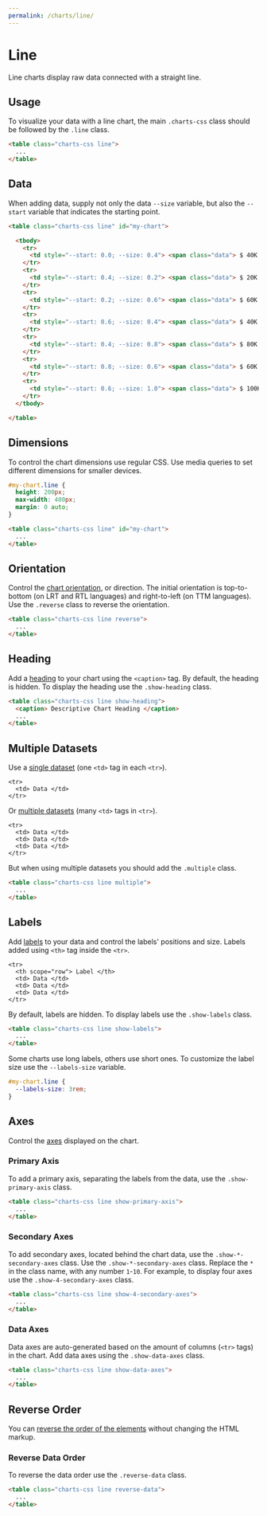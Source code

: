 ```yaml
---
permalink: /charts/line/
---
```


# Line

Line charts display raw data connected with a straight line.

## Usage

To visualize your data with a line chart, the main `.charts-css` class should be followed by the `.line` class.

```html
<table class="charts-css line">
  ...
</table>
```

## Data

When adding data, supply not only the data `--size` variable, but also the `--start` variable that indicates the starting point.

```html
<table class="charts-css line" id="my-chart">

  <tbody>
    <tr>
      <td style="--start: 0.0; --size: 0.4"> <span class="data"> $ 40K </span> </td>
    </tr>
    <tr>
      <td style="--start: 0.4; --size: 0.2"> <span class="data"> $ 20K </span> </td>
    </tr>
    <tr>
      <td style="--start: 0.2; --size: 0.6"> <span class="data"> $ 60K </span> </td>
    </tr>
    <tr>
      <td style="--start: 0.6; --size: 0.4"> <span class="data"> $ 40K </span> </td>
    </tr>
    <tr>
      <td style="--start: 0.4; --size: 0.8"> <span class="data"> $ 80K </span> </td>
    </tr>
    <tr>
      <td style="--start: 0.8; --size: 0.6"> <span class="data"> $ 60K </span> </td>
    </tr>
    <tr>
      <td style="--start: 0.6; --size: 1.0"> <span class="data"> $ 100K </span> </td>
    </tr>
  </tbody>

</table>
```

<code-example code-example-id="line-example-1">
<template v-slot:css-code>
#line-example-1 {
  height: 200px;
  max-width: 400px;
  margin: 0 auto;
  background-color: #f6f6f6;
}
</template>
<template v-slot:html-code>
<table class="charts-css line hide-data" id="line-example-1">

  <caption> Line Example #1 </caption>

  <tbody>
    <tr>
      <td style="--start: 0.0; --size: 0.4"> <span class="data"> $ 40K </span> </td>
    </tr>
    <tr>
      <td style="--start: 0.4; --size: 0.2"> <span class="data"> $ 20K </span> </td>
    </tr>
    <tr>
      <td style="--start: 0.2; --size: 0.6"> <span class="data"> $ 60K </span> </td>
    </tr>
    <tr>
      <td style="--start: 0.6; --size: 0.4"> <span class="data"> $ 40K </span> </td>
    </tr>
    <tr>
      <td style="--start: 0.4; --size: 0.8"> <span class="data"> $ 80K </span> </td>
    </tr>
    <tr>
      <td style="--start: 0.8; --size: 0.6"> <span class="data"> $ 60K </span> </td>
    </tr>
    <tr>
      <td style="--start: 0.6; --size: 1.0"> <span class="data"> $ 100K </span> </td>
    </tr>
  </tbody>

</table>
</template>
</code-example>

## Dimensions

To control the chart dimensions use regular CSS. Use media queries to set different dimensions for smaller devices.

```css
#my-chart.line {
  height: 200px;
  max-width: 400px;
  margin: 0 auto;
}
```

```html
<table class="charts-css line" id="my-chart">
  ...
</table>
```

<code-example code-example-id="line-example-2">
<template v-slot:css-code>
#line-example-2 {
  height: 200px;
  max-width: 400px;
  margin: 0 auto;
  background-color: #f6f6f6;
}
</template>
<template v-slot:html-code>
<table class="charts-css line" id="line-example-2">

  <caption> Line Example #2 </caption>

  <tbody>
    <tr>
      <td style="--start: 0.0; --size: 0.4"> </td>
    </tr>
    <tr>
      <td style="--start: 0.4; --size: 0.2"> </td>
    </tr>
    <tr>
      <td style="--start: 0.2; --size: 0.6"> </td>
    </tr>
    <tr>
      <td style="--start: 0.6; --size: 0.4"> </td>
    </tr>
    <tr>
      <td style="--start: 0.4; --size: 0.8"> </td>
    </tr>
    <tr>
      <td style="--start: 0.8; --size: 0.6"> </td>
    </tr>
    <tr>
      <td style="--start: 0.6; --size: 1.0"> </td>
    </tr>
  </tbody>

</table>
</template>
</code-example>

## Orientation

Control the [chart orientation](../components/orientation/), or direction. The initial orientation is top-to-bottom (on LRT and RTL languages) and right-to-left (on TTM languages). Use the `.reverse` class to reverse the orientation.

```html
<table class="charts-css line reverse">
  ...
</table>
```

<code-example code-example-id="line-example-3">
<template v-slot:css-code>
#line-example-3 {
  height: 200px;
  max-width: 400px;
  margin: 0 auto;
  background-color: #f6f6f6;
}
</template>
<template v-slot:html-code>
<table class="charts-css line reverse" id="line-example-3">

  <caption> Line Example #3 </caption>

  <tbody>
    <tr>
      <td style="--start: 0.0; --size: 0.4"> </td>
    </tr>
    <tr>
      <td style="--start: 0.4; --size: 0.2"> </td>
    </tr>
    <tr>
      <td style="--start: 0.2; --size: 0.6"> </td>
    </tr>
    <tr>
      <td style="--start: 0.6; --size: 0.4"> </td>
    </tr>
    <tr>
      <td style="--start: 0.4; --size: 0.8"> </td>
    </tr>
    <tr>
      <td style="--start: 0.8; --size: 0.6"> </td>
    </tr>
    <tr>
      <td style="--start: 0.6; --size: 1.0"> </td>
    </tr>
  </tbody>

</table>
</template>
</code-example>

## Heading

Add a [heading](../components/heading/) to your chart using the `<caption>` tag. By default, the heading is hidden. To display the heading use the `.show-heading` class.

```html
<table class="charts-css line show-heading">
  <caption> Descriptive Chart Heading </caption>
  ...
</table>
```

<code-example code-example-id="line-example-4">
<template v-slot:css-code>
#line-example-4 {
  height: 200px;
  max-width: 400px;
  margin: 0 auto;
  background-color: #f6f6f6;
}
</template>
<template v-slot:html-code>
<table class="charts-css line show-heading" id="line-example-4">

  <caption> Descriptive Chart Heading </caption>

  <tbody>
    <tr>
      <td style="--start: 0.0; --size: 0.4"> </td>
    </tr>
    <tr>
      <td style="--start: 0.4; --size: 0.2"> </td>
    </tr>
    <tr>
      <td style="--start: 0.2; --size: 0.6"> </td>
    </tr>
    <tr>
      <td style="--start: 0.6; --size: 0.4"> </td>
    </tr>
    <tr>
      <td style="--start: 0.4; --size: 0.8"> </td>
    </tr>
    <tr>
      <td style="--start: 0.8; --size: 0.6"> </td>
    </tr>
    <tr>
      <td style="--start: 0.6; --size: 1.0"> </td>
    </tr>
  </tbody>

</table>
</template>
</code-example>

## Multiple Datasets

Use a [single dataset](../components/data/) (one `<td>` tag in each `<tr>`).

```html{2}
<tr>
  <td> Data </td>
</tr>
```

Or [multiple datasets](../components/datasets/) (many `<td>` tags in `<tr>`).

```html{2-4}
<tr>
  <td> Data </td>
  <td> Data </td>
  <td> Data </td>
</tr>
```

But when using multiple datasets you should add the `.multiple` class.

```html
<table class="charts-css line multiple">
  ...
</table>
```

<code-example code-example-id="line-example-5">
<template v-slot:css-code>
#line-example-5 {
  height: 200px;
  max-width: 400px;
  margin: 0 auto;
  background-color: #f6f6f6;
}
</template>
<template v-slot:html-code>
<table class="charts-css line multiple hide-data" id="line-example-5">

  <caption> Line Example #5 </caption>

  <tbody>
    <tr>
      <td style="--start: 0.1; --size: 0.3;"> <span class="data"> 30 </span> </td>
      <td style="--start: 0.6; --size: 0.4;"> <span class="data"> 40 </span> </td>
      <td style="--start: 0.8; --size: 0.7;"> <span class="data"> 70 </span> </td>
      <td style="--start: 0.7; --size: 0.9;"> <span class="data"> 100 </span> </td>
    </tr>
    <tr>
      <td style="--start: 0.3; --size: 0.1;"> <span class="data"> 10 </span> </td>
      <td style="--start: 0.4; --size: 0.6;"> <span class="data"> 60 </span> </td>
      <td style="--start: 0.7; --size: 0.9;"> <span class="data"> 90 </span> </td>
      <td style="--start: 0.9; --size: 0.7;"> <span class="data"> 70 </span> </td>
    </tr>
    <tr>
      <td style="--start: 0.1; --size: 0.3;"> <span class="data"> 30 </span> </td>
      <td style="--start: 0.6; --size: 0.4;"> <span class="data"> 40 </span> </td>
      <td style="--start: 0.9; --size: 0.8;"> <span class="data"> 80 </span> </td>
      <td style="--start: 0.7; --size: 0.9;"> <span class="data"> 90 </span> </td>
    </tr>
    <tr>
      <td style="--start: 0.3; --size: 0.1;"> <span class="data"> 10 </span> </td>
      <td style="--start: 0.4; --size: 0.6;"> <span class="data"> 60 </span> </td>
      <td style="--start: 0.8; --size: 0.8;"> <span class="data"> 80 </span> </td>
      <td style="--start: 0.9; --size: 0.9;"> <span class="data"> 90 </span> </td>
    </tr>
    <tr>
      <td style="--start: 0.1; --size: 0.3;"> <span class="data"> 30 </span> </td>
      <td style="--start: 0.6; --size: 0.4;"> <span class="data"> 40 </span> </td>
      <td style="--start: 0.8; --size: 1.0;"> <span class="data"> 100 </span> </td>
      <td style="--start: 0.9; --size: 0.7;"> <span class="data"> 70 </span> </td>
    </tr>
  </tbody>

</table>
</template>
</code-example>

## Labels

Add [labels](../components/labels/) to your data and control the labels' positions and size. Labels added using `<th>` tag inside the `<tr>`.

```html{2}
<tr>
  <th scope="row"> Label </th>
  <td> Data </td>
  <td> Data </td>
  <td> Data </td>
</tr>
```

By default, labels are hidden. To display labels use the `.show-labels` class.

```html
<table class="charts-css line show-labels">
  ...
</table>
```

<v-row>

<code-example code-example-id="line-example-6">
<template v-slot:css-code>
#line-example-6 {
  height: 200px;
  max-width: 400px;
  margin: 0 auto;
  background-color: #f6f6f6;
}
</template>
<template v-slot:html-code>
<table class="charts-css line multiple hide-data show-labels" id="line-example-6">

  <caption> Line Example #6 </caption>

  <thead>
    <tr>
      <th scope="col"> Year </th>
      <th scope="col"> Progress 1 </th>
      <th scope="col"> Progress 2 </th>
      <th scope="col"> Progress 3 </th>
    </tr>
  </thead>

  <tbody>
    <tr>
      <th scope="row"> 2000 </th>
      <td style="--start: 0.1; --size: 0.5;"> <span class="data"> 50 </span> </td>
      <td style="--start: 0.0; --size: 0.2;"> <span class="data"> 20 </span> </td>
      <td style="--start: 0.2; --size: 0.4;"> <span class="data"> 40 </span> </td>
    </tr>
    <tr>
      <th scope="row"> 2010 </th>
      <td style="--start: 0.5; --size: 0.8;"> <span class="data"> 80 </span> </td>
      <td style="--start: 0.2; --size: 0.5;"> <span class="data"> 50 </span> </td>
      <td style="--start: 0.4; --size: 0.1;"> <span class="data"> 10 </span> </td>
    </tr>
    <tr>
      <th scope="row"> 2020 </th>
      <td style="--start: 0.8; --size: 0.4;"> <span class="data"> 40 </span> </td>
      <td style="--start: 0.5; --size: 0.3;"> <span class="data"> 30 </span> </td>
      <td style="--start: 0.1; --size: 0.2;"> <span class="data"> 20 </span> </td>
    </tr>
  </tbody>

</table>
</template>
</code-example>

<code-example code-example-id="line-example-7">
<template v-slot:css-code>
#line-example-7 {
  height: 200px;
  max-width: 400px;
  margin: 0 auto;
  background-color: #f6f6f6;
}
</template>
<template v-slot:html-code>
<table class="charts-css line multiple hide-data show-labels reverse" id="line-example-7">

  <caption> Line Example #7 </caption>

  <thead>
    <tr>
      <th scope="col"> Year </th>
      <th scope="col"> Progress 1 </th>
      <th scope="col"> Progress 2 </th>
      <th scope="col"> Progress 3 </th>
    </tr>
  </thead>

  <tbody>
    <tr>
      <th scope="row"> 2000 </th>
      <td style="--start: 0.1; --size: 0.5;"> <span class="data"> 50 </span> </td>
      <td style="--start: 0.0; --size: 0.2;"> <span class="data"> 20 </span> </td>
      <td style="--start: 0.2; --size: 0.4;"> <span class="data"> 40 </span> </td>
    </tr>
    <tr>
      <th scope="row"> 2010 </th>
      <td style="--start: 0.5; --size: 0.8;"> <span class="data"> 80 </span> </td>
      <td style="--start: 0.2; --size: 0.5;"> <span class="data"> 50 </span> </td>
      <td style="--start: 0.4; --size: 0.1;"> <span class="data"> 10 </span> </td>
    </tr>
    <tr>
      <th scope="row"> 2020 </th>
      <td style="--start: 0.8; --size: 0.4;"> <span class="data"> 40 </span> </td>
      <td style="--start: 0.5; --size: 0.3;"> <span class="data"> 30 </span> </td>
      <td style="--start: 0.1; --size: 0.2;"> <span class="data"> 20 </span> </td>
    </tr>
  </tbody>

</table>
</template>
</code-example>

</v-row>

Some charts use long labels, others use short ones. To customize the label size use the `--labels-size` variable.

```css
#my-chart.line {
  --labels-size: 3rem;
}
```

<v-row>

<code-example code-example-id="line-example-8">
<template v-slot:css-code>
#line-example-8 {
  height: 200px;
  max-width: 400px;
  margin: 0 auto;
  background-color: #f6f6f6;
  --labels-size: 3rem;
}
</template>
<template v-slot:html-code>
<table class="charts-css line multiple hide-data show-labels" id="line-example-8">

  <caption> Line Example #8 </caption>

  <thead>
    <tr>
      <th scope="col"> Year </th>
      <th scope="col"> Progress 1 </th>
      <th scope="col"> Progress 2 </th>
      <th scope="col"> Progress 3 </th>
    </tr>
  </thead>

  <tbody>
    <tr>
      <th scope="row"> 2000 </th>
      <td style="--start: 0.1; --size: 0.5;"> <span class="data"> 50 </span> </td>
      <td style="--start: 0.0; --size: 0.2;"> <span class="data"> 20 </span> </td>
      <td style="--start: 0.2; --size: 0.4;"> <span class="data"> 40 </span> </td>
    </tr>
    <tr>
      <th scope="row"> 2010 </th>
      <td style="--start: 0.5; --size: 0.8;"> <span class="data"> 80 </span> </td>
      <td style="--start: 0.2; --size: 0.5;"> <span class="data"> 50 </span> </td>
      <td style="--start: 0.4; --size: 0.1;"> <span class="data"> 10 </span> </td>
    </tr>
    <tr>
      <th scope="row"> 2020 </th>
      <td style="--start: 0.8; --size: 0.4;"> <span class="data"> 40 </span> </td>
      <td style="--start: 0.5; --size: 0.3;"> <span class="data"> 30 </span> </td>
      <td style="--start: 0.1; --size: 0.2;"> <span class="data"> 20 </span> </td>
    </tr>
  </tbody>

</table>
</template>
</code-example>

<code-example code-example-id="line-example-9">
<template v-slot:css-code>
#line-example-9 {
  height: 200px;
  max-width: 400px;
  margin: 0 auto;
  background-color: #f6f6f6;
  --labels-size: 3rem;
}
</template>
<template v-slot:html-code>
<table class="charts-css line multiple hide-data show-labels reverse" id="line-example-9">

  <caption> Line Example #9 </caption>

  <thead>
    <tr>
      <th scope="col"> Year </th>
      <th scope="col"> Progress 1 </th>
      <th scope="col"> Progress 2 </th>
      <th scope="col"> Progress 3 </th>
    </tr>
  </thead>

  <tbody>
    <tr>
      <th scope="row"> 2000 </th>
      <td style="--start: 0.1; --size: 0.5;"> <span class="data"> 50 </span> </td>
      <td style="--start: 0.0; --size: 0.2;"> <span class="data"> 20 </span> </td>
      <td style="--start: 0.2; --size: 0.4;"> <span class="data"> 40 </span> </td>
    </tr>
    <tr>
      <th scope="row"> 2010 </th>
      <td style="--start: 0.5; --size: 0.8;"> <span class="data"> 80 </span> </td>
      <td style="--start: 0.2; --size: 0.5;"> <span class="data"> 50 </span> </td>
      <td style="--start: 0.4; --size: 0.1;"> <span class="data"> 10 </span> </td>
    </tr>
    <tr>
      <th scope="row"> 2020 </th>
      <td style="--start: 0.8; --size: 0.4;"> <span class="data"> 40 </span> </td>
      <td style="--start: 0.5; --size: 0.3;"> <span class="data"> 30 </span> </td>
      <td style="--start: 0.1; --size: 0.2;"> <span class="data"> 20 </span> </td>
    </tr>
  </tbody>

</table>
</template>
</code-example>

</v-row>

## Axes

Control the [axes](../components/axes/) displayed on the chart.

### Primary Axis

To add a primary axis, separating the labels from the data, use the `.show-primary-axis` class.

```html
<table class="charts-css line show-primary-axis">
  ...
</table>
```

<v-row>

<code-example code-example-id="line-example-10">
<template v-slot:css-code>
#line-example-10 {
  height: 200px;
  max-width: 400px;
  margin: 0 auto;
  background-color: #f6f6f6;
}
</template>
<template v-slot:html-code>
<table class="charts-css line multiple hide-data show-labels" id="line-example-10">

  <caption> Line Example #10 </caption>

  <thead>
    <tr>
      <th scope="col"> Year </th>
      <th scope="col"> Progress 1 </th>
      <th scope="col"> Progress 2 </th>
      <th scope="col"> Progress 3 </th>
    </tr>
  </thead>

  <tbody>
    <tr>
      <th scope="row"> 2000 </th>
      <td style="--start: 0.1; --size: 0.5;"> <span class="data"> 50 </span> </td>
      <td style="--start: 0.0; --size: 0.2;"> <span class="data"> 20 </span> </td>
      <td style="--start: 0.2; --size: 0.4;"> <span class="data"> 40 </span> </td>
    </tr>
    <tr>
      <th scope="row"> 2010 </th>
      <td style="--start: 0.5; --size: 0.8;"> <span class="data"> 80 </span> </td>
      <td style="--start: 0.2; --size: 0.5;"> <span class="data"> 50 </span> </td>
      <td style="--start: 0.4; --size: 0.1;"> <span class="data"> 10 </span> </td>
    </tr>
    <tr>
      <th scope="row"> 2020 </th>
      <td style="--start: 0.8; --size: 0.4;"> <span class="data"> 40 </span> </td>
      <td style="--start: 0.5; --size: 0.3;"> <span class="data"> 30 </span> </td>
      <td style="--start: 0.1; --size: 0.2;"> <span class="data"> 20 </span> </td>
    </tr>
  </tbody>

</table>
</template>
</code-example>

<code-example code-example-id="line-example-11">
<template v-slot:css-code>
#line-example-11 {
  height: 200px;
  max-width: 400px;
  margin: 0 auto;
  background-color: #f6f6f6;
}
</template>
<template v-slot:html-code>
<table class="charts-css line multiple hide-data show-labels show-primary-axis" id="line-example-11">

  <caption> Line Example #11 </caption>

  <thead>
    <tr>
      <th scope="col"> Year </th>
      <th scope="col"> Progress 1 </th>
      <th scope="col"> Progress 2 </th>
      <th scope="col"> Progress 3 </th>
    </tr>
  </thead>

  <tbody>
    <tr>
      <th scope="row"> 2000 </th>
      <td style="--start: 0.1; --size: 0.5;"> <span class="data"> 50 </span> </td>
      <td style="--start: 0.0; --size: 0.2;"> <span class="data"> 20 </span> </td>
      <td style="--start: 0.2; --size: 0.4;"> <span class="data"> 40 </span> </td>
    </tr>
    <tr>
      <th scope="row"> 2010 </th>
      <td style="--start: 0.5; --size: 0.8;"> <span class="data"> 80 </span> </td>
      <td style="--start: 0.2; --size: 0.5;"> <span class="data"> 50 </span> </td>
      <td style="--start: 0.4; --size: 0.1;"> <span class="data"> 10 </span> </td>
    </tr>
    <tr>
      <th scope="row"> 2020 </th>
      <td style="--start: 0.8; --size: 0.4;"> <span class="data"> 40 </span> </td>
      <td style="--start: 0.5; --size: 0.3;"> <span class="data"> 30 </span> </td>
      <td style="--start: 0.1; --size: 0.2;"> <span class="data"> 20 </span> </td>
    </tr>
  </tbody>

</table>
</template>
</code-example>

</v-row>

### Secondary Axes

To add secondary axes, located behind the chart data, use the `.show-*-secondary-axes` class. Use the `.show-*-secondary-axes` class. Replace the `*` in the class name, with any number `1`-`10`. For example, to display four axes use the `.show-4-secondary-axes` class.

```html
<table class="charts-css line show-4-secondary-axes">
  ...
</table>
```

<v-row>

<code-example code-example-id="line-example-12">
<template v-slot:css-code>
#line-example-12 {
  height: 200px;
  max-width: 400px;
  margin: 0 auto;
  background-color: #f6f6f6;
}
</template>
<template v-slot:html-code>
<table class="charts-css line multiple hide-data show-labels show-primary-axis show-4-secondary-axes" id="line-example-12">

  <caption> Line Example #12 </caption>

  <thead>
    <tr>
      <th scope="col"> Year </th>
      <th scope="col"> Progress 1 </th>
      <th scope="col"> Progress 2 </th>
      <th scope="col"> Progress 3 </th>
    </tr>
  </thead>

  <tbody>
    <tr>
      <th scope="row"> 2000 </th>
      <td style="--start: 0.1; --size: 0.5;"> <span class="data"> 50 </span> </td>
      <td style="--start: 0.0; --size: 0.2;"> <span class="data"> 20 </span> </td>
      <td style="--start: 0.2; --size: 0.4;"> <span class="data"> 40 </span> </td>
    </tr>
    <tr>
      <th scope="row"> 2010 </th>
      <td style="--start: 0.5; --size: 0.8;"> <span class="data"> 80 </span> </td>
      <td style="--start: 0.2; --size: 0.5;"> <span class="data"> 50 </span> </td>
      <td style="--start: 0.4; --size: 0.1;"> <span class="data"> 10 </span> </td>
    </tr>
    <tr>
      <th scope="row"> 2020 </th>
      <td style="--start: 0.8; --size: 0.4;"> <span class="data"> 40 </span> </td>
      <td style="--start: 0.5; --size: 0.3;"> <span class="data"> 30 </span> </td>
      <td style="--start: 0.1; --size: 0.2;"> <span class="data"> 20 </span> </td>
    </tr>
  </tbody>

</table>
</template>
</code-example>

<code-example code-example-id="line-example-13">
<template v-slot:css-code>
#line-example-13 {
  height: 200px;
  max-width: 400px;
  margin: 0 auto;
  background-color: #f6f6f6;
}
</template>
<template v-slot:html-code>
<table class="charts-css line multiple hide-data show-labels show-primary-axis show-10-secondary-axes" id="line-example-13">

  <caption> Line Example #13 </caption>

  <thead>
    <tr>
      <th scope="col"> Year </th>
      <th scope="col"> Progress 1 </th>
      <th scope="col"> Progress 2 </th>
      <th scope="col"> Progress 3 </th>
    </tr>
  </thead>

  <tbody>
    <tr>
      <th scope="row"> 2000 </th>
      <td style="--start: 0.1; --size: 0.5;"> <span class="data"> 50 </span> </td>
      <td style="--start: 0.0; --size: 0.2;"> <span class="data"> 20 </span> </td>
      <td style="--start: 0.2; --size: 0.4;"> <span class="data"> 40 </span> </td>
    </tr>
    <tr>
      <th scope="row"> 2010 </th>
      <td style="--start: 0.5; --size: 0.8;"> <span class="data"> 80 </span> </td>
      <td style="--start: 0.2; --size: 0.5;"> <span class="data"> 50 </span> </td>
      <td style="--start: 0.4; --size: 0.1;"> <span class="data"> 10 </span> </td>
    </tr>
    <tr>
      <th scope="row"> 2020 </th>
      <td style="--start: 0.8; --size: 0.4;"> <span class="data"> 40 </span> </td>
      <td style="--start: 0.5; --size: 0.3;"> <span class="data"> 30 </span> </td>
      <td style="--start: 0.1; --size: 0.2;"> <span class="data"> 20 </span> </td>
    </tr>
  </tbody>

</table>
</template>
</code-example>

</v-row>

### Data Axes

Data axes are auto-generated based on the amount of columns (`<tr>` tags) in the chart. Add data axes using the `.show-data-axes` class.

```html
<table class="charts-css line show-data-axes">
  ...
</table>
```

<v-row>

<code-example code-example-id="line-example-14">
<template v-slot:css-code>
#line-example-14 {
  height: 200px;
  max-width: 400px;
  margin: 0 auto;
  background-color: #f6f6f6;
}
</template>
<template v-slot:html-code>
<table class="charts-css line multiple hide-data show-labels show-primary-axis show-data-axes" id="line-example-14">

  <caption> Line Example #14 </caption>

  <thead>
    <tr>
      <th scope="col"> Year </th>
      <th scope="col"> Progress 1 </th>
      <th scope="col"> Progress 2 </th>
      <th scope="col"> Progress 3 </th>
    </tr>
  </thead>

  <tbody>
    <tr>
      <th scope="row"> 2000 </th>
      <td style="--start: 0.1; --size: 0.5;"> <span class="data"> 50 </span> </td>
      <td style="--start: 0.0; --size: 0.2;"> <span class="data"> 20 </span> </td>
      <td style="--start: 0.2; --size: 0.4;"> <span class="data"> 40 </span> </td>
    </tr>
    <tr>
      <th scope="row"> 2010 </th>
      <td style="--start: 0.5; --size: 0.8;"> <span class="data"> 80 </span> </td>
      <td style="--start: 0.2; --size: 0.5;"> <span class="data"> 50 </span> </td>
      <td style="--start: 0.4; --size: 0.1;"> <span class="data"> 10 </span> </td>
    </tr>
    <tr>
      <th scope="row"> 2020 </th>
      <td style="--start: 0.8; --size: 0.4;"> <span class="data"> 40 </span> </td>
      <td style="--start: 0.5; --size: 0.3;"> <span class="data"> 30 </span> </td>
      <td style="--start: 0.1; --size: 0.2;"> <span class="data"> 20 </span> </td>
    </tr>
  </tbody>

</table>
</template>
</code-example>

<code-example code-example-id="line-example-15">
<template v-slot:css-code>
#line-example-15 {
  height: 200px;
  max-width: 400px;
  margin: 0 auto;
  background-color: #f6f6f6;
}
</template>
<template v-slot:html-code>
<table class="charts-css line multiple hide-data show-labels show-primary-axis show-4-secondary-axes show-data-axes" id="line-example-15">

  <caption> Line Example #15 </caption>

  <thead>
    <tr>
      <th scope="col"> Year </th>
      <th scope="col"> Progress 1 </th>
      <th scope="col"> Progress 2 </th>
      <th scope="col"> Progress 3 </th>
    </tr>
  </thead>

  <tbody>
    <tr>
      <th scope="row"> 2000 </th>
      <td style="--start: 0.1; --size: 0.5;"> <span class="data"> 50 </span> </td>
      <td style="--start: 0.0; --size: 0.2;"> <span class="data"> 20 </span> </td>
      <td style="--start: 0.2; --size: 0.4;"> <span class="data"> 40 </span> </td>
    </tr>
    <tr>
      <th scope="row"> 2010 </th>
      <td style="--start: 0.5; --size: 0.8;"> <span class="data"> 80 </span> </td>
      <td style="--start: 0.2; --size: 0.5;"> <span class="data"> 50 </span> </td>
      <td style="--start: 0.4; --size: 0.1;"> <span class="data"> 10 </span> </td>
    </tr>
    <tr>
      <th scope="row"> 2020 </th>
      <td style="--start: 0.8; --size: 0.4;"> <span class="data"> 40 </span> </td>
      <td style="--start: 0.5; --size: 0.3;"> <span class="data"> 30 </span> </td>
      <td style="--start: 0.1; --size: 0.2;"> <span class="data"> 20 </span> </td>
    </tr>
  </tbody>

</table>
</template>
</code-example>

</v-row>

## Reverse Order

You can [reverse the order of the elements](../components/reverse-order/) without changing the HTML markup.

### Reverse Data Order

To reverse the data order use the `.reverse-data` class.

```html
<table class="charts-css line reverse-data">
  ...
</table>
```

<v-row>

<code-example code-example-id="line-example-16">
<template v-slot:css-code>
#line-example-16 {
  height: 200px;
  max-width: 400px;
  margin: 0 auto;
  background-color: #f6f6f6;
}
</template>
<template v-slot:html-code>
<table class="charts-css line multiple hide-data show-labels" id="line-example-16">

  <caption> Line Example #16 </caption>

  <thead>
    <tr>
      <th scope="col"> Year </th>
      <th scope="col"> Progress 1 </th>
      <th scope="col"> Progress 2 </th>
      <th scope="col"> Progress 3 </th>
    </tr>
  </thead>

  <tbody>
    <tr>
      <th scope="row"> 2000 </th>
      <td style="--start: 0.1; --size: 0.5;"> <span class="data"> 50 </span> </td>
      <td style="--start: 0.0; --size: 0.2;"> <span class="data"> 20 </span> </td>
      <td style="--start: 0.2; --size: 0.4;"> <span class="data"> 40 </span> </td>
    </tr>
    <tr>
      <th scope="row"> 2010 </th>
      <td style="--start: 0.5; --size: 0.8;"> <span class="data"> 80 </span> </td>
      <td style="--start: 0.2; --size: 0.5;"> <span class="data"> 50 </span> </td>
      <td style="--start: 0.4; --size: 0.1;"> <span class="data"> 10 </span> </td>
    </tr>
    <tr>
      <th scope="row"> 2020 </th>
      <td style="--start: 0.8; --size: 0.4;"> <span class="data"> 40 </span> </td>
      <td style="--start: 0.5; --size: 0.3;"> <span class="data"> 30 </span> </td>
      <td style="--start: 0.1; --size: 0.2;"> <span class="data"> 20 </span> </td>
    </tr>
  </tbody>

</table>
</template>
</code-example>

<code-example code-example-id="line-example-17">
<template v-slot:css-code>
#line-example-17 {
  height: 200px;
  max-width: 400px;
  margin: 0 auto;
  background-color: #f6f6f6;
}
</template>
<template v-slot:html-code>
<table class="charts-css line multiple hide-data show-labels reverse-data" id="line-example-17">

  <caption> Line Example #17 </caption>

  <thead>
    <tr>
      <th scope="col"> Year </th>
      <th scope="col"> Progress 1 </th>
      <th scope="col"> Progress 2 </th>
      <th scope="col"> Progress 3 </th>
    </tr>
  </thead>

  <tbody>
    <tr>
      <th scope="row"> 2000 </th>
      <td style="--start: 0.1; --size: 0.5;"> <span class="data"> 50 </span> </td>
      <td style="--start: 0.0; --size: 0.2;"> <span class="data"> 20 </span> </td>
      <td style="--start: 0.2; --size: 0.4;"> <span class="data"> 40 </span> </td>
    </tr>
    <tr>
      <th scope="row"> 2010 </th>
      <td style="--start: 0.5; --size: 0.8;"> <span class="data"> 80 </span> </td>
      <td style="--start: 0.2; --size: 0.5;"> <span class="data"> 50 </span> </td>
      <td style="--start: 0.4; --size: 0.1;"> <span class="data"> 10 </span> </td>
    </tr>
    <tr>
      <th scope="row"> 2020 </th>
      <td style="--start: 0.8; --size: 0.4;"> <span class="data"> 40 </span> </td>
      <td style="--start: 0.5; --size: 0.3;"> <span class="data"> 30 </span> </td>
      <td style="--start: 0.1; --size: 0.2;"> <span class="data"> 20 </span> </td>
    </tr>
  </tbody>

</table>
</template>
</code-example>

</v-row>
